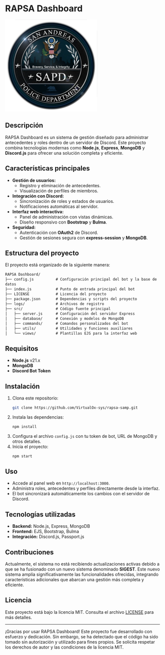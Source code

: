 # RAPSA Dashboard

![RAPSA Logo](./src/views/assets/img/logo.png)

## Descripción
RAPSA Dashboard es un sistema de gestión diseñado para administrar antecedentes y roles dentro de un servidor de Discord. Este proyecto combina tecnologías modernas como **Node.js**, **Express**, **MongoDB** y **Discord.js** para ofrecer una solución completa y eficiente.

## Características principales
- **Gestión de usuarios:**
  - Registro y eliminación de antecedentes.
  - Visualización de perfiles de miembros.
- **Integración con Discord:**
  - Sincronización de roles y estados de usuarios.
  - Notificaciones automáticas al servidor.
- **Interfaz web interactiva:**
  - Panel de administración con vistas dinámicas.
  - Diseño responsivo con **Bootstrap** y **Bulma**.
- **Seguridad:**
  - Autenticación con **OAuth2** de Discord.
  - Gestión de sesiones segura con **express-session** y **MongoDB**.

## Estructura del proyecto
El proyecto está organizado de la siguiente manera:

```
RAPSA Dashboard/
├── config.js          # Configuración principal del bot y la base de datos
├── index.js           # Punto de entrada principal del bot
├── LICENSE            # Licencia del proyecto
├── package.json       # Dependencias y scripts del proyecto
├── logs/              # Archivos de registro
├── src/               # Código fuente principal
│   ├── server.js      # Configuración del servidor Express
│   ├── database/      # Conexión y modelos de MongoDB
│   ├── commands/      # Comandos personalizados del bot
│   ├── utils/         # Utilidades y funciones auxiliares
│   └── views/         # Plantillas EJS para la interfaz web
```

## Requisitos
- **Node.js** v21.x
- **MongoDB**
- **Discord Bot Token**

## Instalación
1. Clona este repositorio:
   ```bash
   git clone https://github.com/VirtualOx-sys/rapsa-samp.git
   ```
2. Instala las dependencias:
   ```bash
   npm install
   ```
3. Configura el archivo `config.js` con tu token de bot, URL de MongoDB y otros detalles.
4. Inicia el proyecto:
   ```bash
   npm start
   ```

## Uso
- Accede al panel web en `http://localhost:3000`.
- Administra roles, antecedentes y perfiles directamente desde la interfaz.
- El bot sincronizará automáticamente los cambios con el servidor de Discord.

## Tecnologías utilizadas
- **Backend:** Node.js, Express, MongoDB
- **Frontend:** EJS, Bootstrap, Bulma
- **Integración:** Discord.js, Passport.js

## Contribuciones
Actualmente, el sistema no está recibiendo actualizaciones activas debido a que se ha fusionado con un nuevo sistema denominado **SIGEST**. Este nuevo sistema amplía significativamente las funcionalidades ofrecidas, integrando características adicionales que abarcan una gestión más completa y eficiente.

## Licencia
Este proyecto está bajo la licencia MIT. Consulta el archivo [LICENSE](./LICENSE) para más detalles.

---

¡Gracias por usar RAPSA Dashboard! Este proyecto fue desarrollado con esfuerzo y dedicación. Sin embargo, se ha detectado que el código ha sido tomado sin autorización y utilizado para fines propios. Se solicita respetar los derechos de autor y las condiciones de la licencia MIT.
